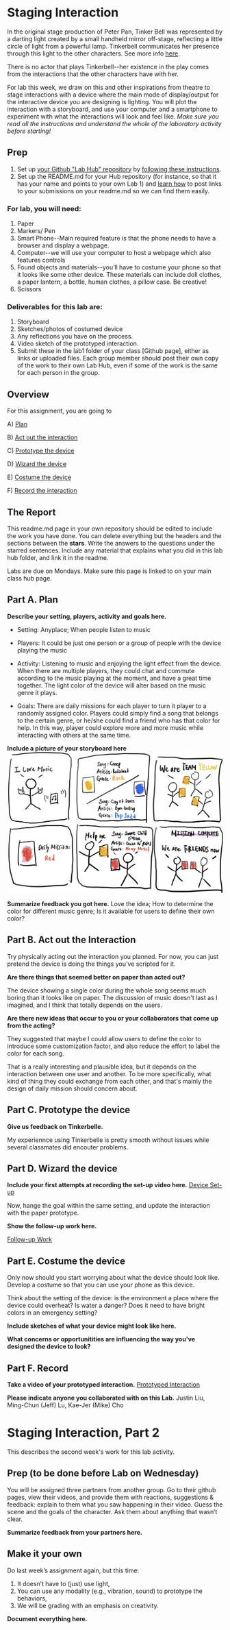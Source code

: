 

# Staging Interaction

In the original stage production of Peter Pan, Tinker Bell was represented by a darting light created by a small handheld mirror off-stage, reflecting a little circle of light from a powerful lamp. Tinkerbell communicates her presence through this light to the other characters. See more info [here](https://en.wikipedia.org/wiki/Tinker_Bell). 

There is no actor that plays Tinkerbell--her existence in the play comes from the interactions that the other characters have with her.



For lab this week, we draw on this and other inspirations from theatre to stage interactions with a device where the main mode of display/output for the interactive device you are designing is lighting. You will plot the interaction with a storyboard, and use your computer and a smartphone to experiment with what the interactions will look and feel like. _Make sure you read all the instructions and understand the whole of the laboratory activity before starting!_



## Prep

1. Set up [your Github "Lab Hub" repository](../../../) by [following these instructions](https://github.com/FAR-Lab/Developing-and-Designing-Interactive-Devices/blob/2021Spring/readings/Submitting%20Labs.md).
2. Set up the README.md for your Hub repository (for instance, so that it has your name and points to your own Lab 1) and [learn how](https://guides.github.com/features/mastering-markdown/) to post links to your submissions on your readme.md so we can find them easily.

### For lab, you will need:

1. Paper
1. Markers/ Pen
1. Smart Phone--Main required feature is that the phone needs to have a browser and display a webpage.
1. Computer--we will use your computer to host a webpage which also features controls
1. Found objects and materials--you’ll have to costume your phone so that it looks like some other device. These materials can include doll clothes, a paper lantern, a bottle, human clothes, a pillow case. Be creative!
1. Scissors

### Deliverables for this lab are: 
1. Storyboard
1. Sketches/photos of costumed device
1. Any reflections you have on the process.
1. Video sketch of the prototyped interaction.
1. Submit these in the lab1 folder of your class [Github page], either as links or uploaded files. Each group member should post their own copy of the work to their own Lab Hub, even if some of the work is the same for each person in the group.


## Overview
For this assignment, you are going to 

A) [Plan](#part-a-plan) 

B) [Act out the interaction](#part-b-act-out-the-interaction) 

C) [Prototype the device](#part-c-prototype-the-device)

D) [Wizard the device](#part-d-wizard-the-device) 

E) [Costume the device](#part-e-costume-the-device)

F) [Record the interaction](#part-f-record)

## The Report
This readme.md page in your own repository should be edited to include the work you have done. You can delete everything but the headers and the sections between the **stars**. Write the answers to the questions under the starred sentences. Include any material that explains what you did in this lab hub folder, and link it in the readme.

Labs are due on Mondays. Make sure this page is linked to on your main class hub page.

## Part A. Plan 

**Describe your setting, players, activity and goals here.**

- Setting: Anyplace; When people listen to music

- Players: It could be just one person or a group of people with the device playing the music

- Activity: Listening to music and enjoying the light effect from the device. When there are multiple players, they could chat and commute according to the music playing at the moment, and have a great time together. The light color of the device will alter based on the music genre it plays.    

- Goals: There are daily missions for each player to turn it player to a randomly assigned color. Players could simply find a song that belongs to the certain genre, or he/she could find a friend who has that color for help. In this way, player could explore more and more music while interacting with others at the same time.

**Include a picture of your storyboard here**
![Storyboard](https://github.com/aalty/Interactive-Lab-Hub/blob/Spring2021/Lab%201/StoryBoard.jpeg)

**Summarize feedback you got here.**
Love the idea; How to determine the color for different music genre; Is it available for users to define their own color?

## Part B. Act out the Interaction

Try physically acting out the interaction you planned. For now, you can just pretend the device is doing the things you’ve scripted for it. 

**Are there things that seemed better on paper than acted out?**

The device showing a single color during the whole song seems much boring than it looks like on paper. The discussion of music doesn't last as I imagined, and I think that totally depends on the users.

**Are there new ideas that occur to you or your collaborators that come up from the acting?**

They suggested that maybe I could allow users to define the color to introduce some customization factor, and also reduce the effort to label the color for each song. 

That is a really interesting and plausible idea, but it depends on the interaction between one user and another. To be more specifically, what kind of thing they could exchange from each other, and that's mainly the design of daily mission should concern about.  


## Part C. Prototype the device

**Give us feedback on Tinkerbelle.**

My experiennce using Tinkerbelle is pretty smooth without issues while several classmates did encouter problems.

## Part D. Wizard the device
**Include your first attempts at recording the set-up video here.**
[Device Set-up](https://youtu.be/7UrgmnSbPIo)

Now, hange the goal within the same setting, and update the interaction with the paper prototype. 

**Show the follow-up work here.**

[Follow-up Work](https://youtu.be/dwVIZltNkaU)

## Part E. Costume the device

Only now should you start worrying about what the device should look like. Develop a costume so that you can use your phone as this device.

Think about the setting of the device: is the environment a place where the device could overheat? Is water a danger? Does it need to have bright colors in an emergency setting?

**Include sketches of what your device might look like here.**

**What concerns or opportunitities are influencing the way you've designed the device to look?**


## Part F. Record

**Take a video of your prototyped interaction.**
[Prototyped Interaction](https://youtu.be/MgcQRsj2Vcg)

**Please indicate anyone you collaborated with on this Lab.**
Justin Liu, Ming-Chun (Jeff) Lu, Kae-Jer (Mike) Cho

# Staging Interaction, Part 2 

This describes the second week's work for this lab activity.


## Prep (to be done before Lab on Wednesday)

You will be assigned three partners from another group. Go to their github pages, view their videos, and provide them with reactions, suggestions & feedback: explain to them what you saw happening in their video. Guess the scene and the goals of the character. Ask them about anything that wasn’t clear. 

**Summarize feedback from your partners here.**

## Make it your own

Do last week’s assignment again, but this time: 
1) It doesn’t have to (just) use light, 
2) You can use any modality (e.g., vibration, sound) to prototype the behaviors, 
3) We will be grading with an emphasis on creativity. 

**Document everything here.**
